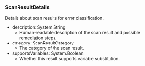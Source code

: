 ### ScanResultDetails
Details about scan results for error classification.

- description: System.String
  - Human-readable description of the scan result and possible remediation steps.
- category: ScanResultCategory
  - The category of the scan result.
- supportsVariables: System.Boolean
  - Whether this result supports variable substitution.
